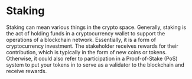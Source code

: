 # Staking

Staking can mean various things in the crypto space. Generally, staking is the act of holding funds in a cryptocurrency wallet to support the operations of a blockchain network. Essentially, it is a form of cryptocurrency investment. The stakeholder receives rewards for their contribution, which is typically in the form of new coins or tokens. Otherwise, it could also refer to participation in a Proof-of-Stake (PoS) system to put your tokens in to serve as a validator to the blockchain and receive rewards.
